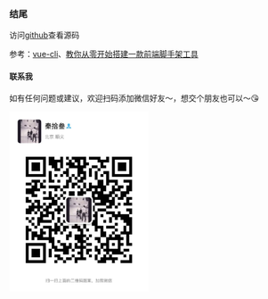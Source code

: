 ### 结尾 
访问[github](https://github.com/mescalchuan/vue-app-cli)查看源码

参考：[vue-cli](https://github.com/vuejs/vue-cli)、[教你从零开始搭建一款前端脚手架工具](https://segmentfault.com/a/1190000006190814)

#### 联系我
<!-- 您的赞助会使`vue-app-cli`发展的更好～:kissing_heart:

| 微信                                                                              | 支付宝                                                                               |
| --------------------------------------------------------------------------------- | ------------------------------------------------------------------------------------ |
| <img width="200" src="./wx.jpg" alt="foo"> | <img  width="200"  src="./zfb.jpg" alt="foo"> | -->
如有任何问题或建议，欢迎扫码添加微信好友～，想交个朋友也可以～:kissing_heart:

<img width="250" src="./weixin.jpeg" alt="foo">
